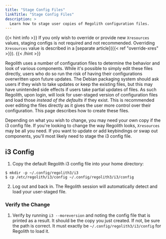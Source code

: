 ```yaml
---
title: "Stage Config Files"
linkTitle: "Stage Config Files"
description: >
  Learn how to stage user copies of Regolith configuration files.
---
```


{{< hint info >}}
If you only wish to override or provide new `Xresources` values, staging configs is not required and not recommended. Overriding `Xresources` value is described in a [separate article]({{< ref "override-xres" >}}).
{{< /hint >}}

Regolith uses a number of configuration files to determine the behavior and look of various components. While it's possible to simply edit these files directly, users who do so run the risk of having their configurations overwritten upon future updates. The Debian packaging system should ask users if they wish to take updates or keep the existing files, but this may have unintended side effects if users take partial updates of files. As such Regolith, upon login, will look for user-staged version of configuration files and load those _instead of the defaults_ if they exist. This is recommended over editing the files directly as it gives the user more control over their configuration. This page describes how to create these files.

Depending on what you wish to change, you may need your own copy if the i3 config file. If you're looking to change the way Regolith looks, `Xresources` may be all you need. If you want to update or add keybindings or swap out components, you'll most likely need to stage the i3 config file.

## i3 Config

1. Copy the default Regolith i3 config file into your home directory:

```
$ mkdir -p ~/.config/regolith3/i3
$ cp /etc/regolith/i3/config ~/.config/regolith3/i3/config
```

2. Log out and back in. The Regolith session will automatically detect and load your user-staged file.

### Verify the Change

1. Verify by running `i3 --moreversion` and noting the config file that is printed as a result. It should be the copy you just created. If not, be sure the path is correct. It must exactly be `~/.config/regolith3/i3/config` for Regolith to load it.
